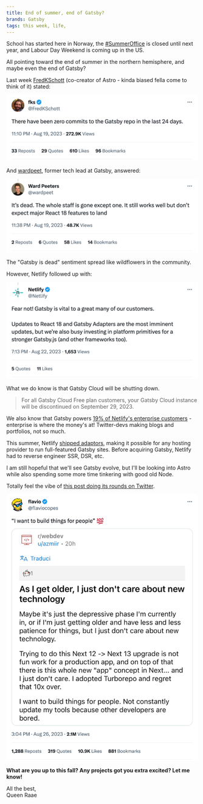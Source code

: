 ```yaml
---
title: End of summer, end of Gatsby?
brands: Gatsby
tags: this week, life,
---
```


School has started here in Norway, the [#SummerOffice](<https://twitter.com/search?q=(from%3Aolaholstvea)%20until%3A2023-08-15%20since%3A2023-07-15&src=typed_query&f=top>) is closed until next year, and Labour Day Weekend is coming up in the US.

All pointing toward the end of summer in the northern hemisphere, and maybe even the end of Gatsby?

Last week [FredKSchott](https://twitter.com/FredKSchott/status/1693007599803752638?s=20) (co-creator of Astro - kinda biased fella come to think of it) stated:

[![There have been zero commits to the Gatsby repo in the last 24 days.](twitter.com_FredKSchott.png)](https://twitter.com/FredKSchott/status/1693007599803752638?s=20)

And [wardpeet](https://twitter.com/wardpeet/status/1693014604694061194), former tech lead at Gatsby, answered:

[![It’s dead. The whole staff is gone except one. It still works well but don’t expect major React 18 features to land](./twitter.com_wardpeet.png)](https://twitter.com/wardpeet/status/1693014604694061194)

The "Gatsby is dead" sentiment spread like wildflowers in the community.

However, Netlify followed up with:

[![Fear not! Gatsby is vital to a great many of our customers. Updates to React 18 and Gatsby Adapters are the most imminent updates, but we’re also busy investing in platform primitives for a stronger Gatsby.js (and other frameworks too).](./twitter.com_Netlify.png)](https://twitter.com/Netlify/status/1694035000734216263)

What we do know is that Gatsby Cloud will be shutting down.

> For all Gatsby Cloud Free plan customers, your Gatsby Cloud instance will be discontinued on September 29, 2023.

We also know that Gatsby powers [19% of Netlify's enterprise customers](https://www.netlify.com/blog/framework-popularity-on-netlify/) - enterprise is where the money's at! Twitter-devs making blogs and portfolios, not so much.

This summer, Netlify [shipped adaptors](https://www.netlify.com/blog/gatsby-adapters-realize-the-full-potential-of-gatsby-on-your-platform/), making it possible for any hosting provider to run full-featured Gatsby sites. Before acquiring Gatsby, Netlify had to reverse engineer SSR, DSR, etc.

I am still hopeful that we'll see Gatsby evolve, but I'll be looking into Astro while also spending some more time tinkering with good old Node.

Totally feel the vibe of [this post doing its rounds on Twitter](https://twitter.com/flaviocopes/status/1695421873117438152).

[![“I want to build things for people” 💯](twitter.com_flaviocopes.png)](https://twitter.com/flaviocopes/status/1695421873117438152)

**What are you up to this fall? Any projects got you extra excited? Let me know!**

All the best,\
Queen Raae
